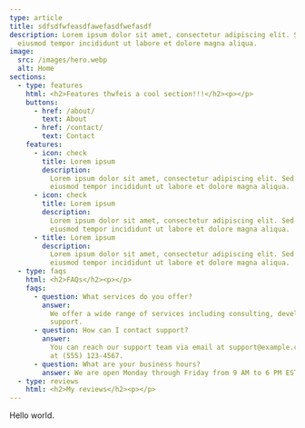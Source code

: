 ```yaml
---
type: article
title: sdfsdfwfeasdfawefasdfwefasdf
description: Lorem ipsum dolor sit amet, consectetur adipiscing elit. Sed do
  eiusmod tempor incididunt ut labore et dolore magna aliqua.
image:
  src: /images/hero.webp
  alt: Home
sections:
  - type: features
    html: <h2>Features thwfeis a cool section!!!</h2><p></p>
    buttons:
      - href: /about/
        text: About
      - href: /contact/
        text: Contact
    features:
      - icon: check
        title: Lorem ipsum
        description:
          Lorem ipsum dolor sit amet, consectetur adipiscing elit. Sed do
          eiusmod tempor incididunt ut labore et dolore magna aliqua.
      - icon: check
        title: Lorem ipsum
        description:
          Lorem ipsum dolor sit amet, consectetur adipiscing elit. Sed do
          eiusmod tempor incididunt ut labore et dolore magna aliqua.
      - title: Lorem ipsum
        description:
          Lorem ipsum dolor sit amet, consectetur adipiscing elit. Sed do
          eiusmod tempor incididunt ut labore et dolore magna aliqua.
  - type: faqs
    html: <h2>FAQs</h2><p></p>
    faqs:
      - question: What services do you offer?
        answer:
          We offer a wide range of services including consulting, development, and
          support.
      - question: How can I contact support?
        answer:
          You can reach our support team via email at support@example.com or phone
          at (555) 123-4567.
      - question: What are your business hours?
        answer: We are open Monday through Friday from 9 AM to 6 PM EST.
  - type: reviews
    html: <h2>My reviews</h2><p></p>
---
```


Hello world.

